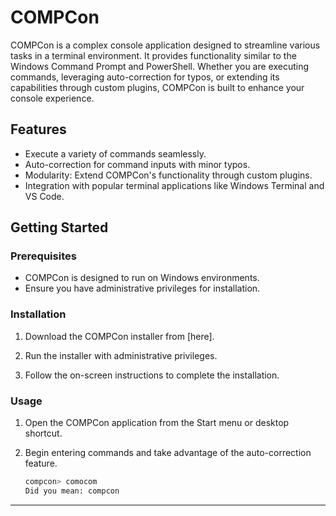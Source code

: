 # COMPCon

COMPCon is a complex console application designed to streamline various tasks in a terminal environment. It provides functionality similar to the Windows Command Prompt and PowerShell. Whether you are executing commands, leveraging auto-correction for typos, or extending its capabilities through custom plugins, COMPCon is built to enhance your console experience.

## Features

- Execute a variety of commands seamlessly.
- Auto-correction for command inputs with minor typos.
- Modularity: Extend COMPCon's functionality through custom plugins.
- Integration with popular terminal applications like Windows Terminal and VS Code.

## Getting Started

### Prerequisites

- COMPCon is designed to run on Windows environments.
- Ensure you have administrative privileges for installation.

### Installation

1. Download the COMPCon installer from [here].

2. Run the installer with administrative privileges.

3. Follow the on-screen instructions to complete the installation.

### Usage

1. Open the COMPCon application from the Start menu or desktop shortcut.

2. Begin entering commands and take advantage of the auto-correction feature.

   ```bash
   compcon> comocom
   Did you mean: compcon

---

<p © 2023 ApoorvaProgramming. All Rights Reserved. </p>
